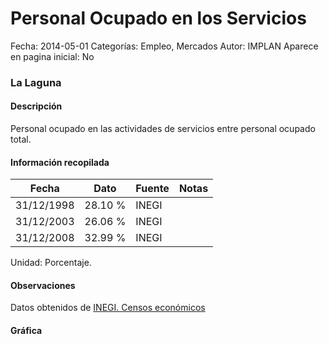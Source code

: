 Personal Ocupado en los Servicios
=====

Fecha: 2014-05-01
Categorías: Empleo, Mercados
Autor: IMPLAN
Aparece en pagina inicial: No

### La Laguna

#### Descripción

Personal ocupado en las actividades de servicios entre personal ocupado total.

<!-- break -->

#### Información recopilada

<table class="table table-hover table-bordered matriz">
  <thead>
    <tr><th>Fecha</th><th>Dato</th><th>Fuente</th><th>Notas</th></tr>
  </thead>
  <tbody>
    <tr><td class="centrado">31/12/1998</td><td class="derecha">28.10 %</td><td>INEGI</td><td></td></tr>
    <tr><td class="centrado">31/12/2003</td><td class="derecha">26.06 %</td><td>INEGI</td><td></td></tr>
    <tr><td class="centrado">31/12/2008</td><td class="derecha">32.99 %</td><td>INEGI</td><td></td></tr>
  </tbody>
</table>

Unidad: Porcentaje.

#### Observaciones

Datos obtenidos de [INEGI. Censos económicos](http://www3.inegi.org.mx/sistemas/saic/)

#### Gráfica

<div id="Morrispzofyesr" class="grafica"></div>
<script>
new Morris.Line({
element: 'Morrispzofyesr',
data: [{ fecha: '1998-12-31', dato: 28.1000 },{ fecha: '2003-12-31', dato: 26.0600 },{ fecha: '2008-12-31', dato: 32.9908 }],
xkey: 'fecha',
ykeys: ['dato'],
labels: ['Dato'],
lineColors: ['#FF5B02'],
xLabelFormat: function(d) { return d.getDate()+'/'+(d.getMonth()+1)+'/'+d.getFullYear(); },
dateFormat: function(ts) { var d = new Date(ts); return d.getDate() + '/' + (d.getMonth() + 1) + '/' + d.getFullYear(); }
});
</script>
